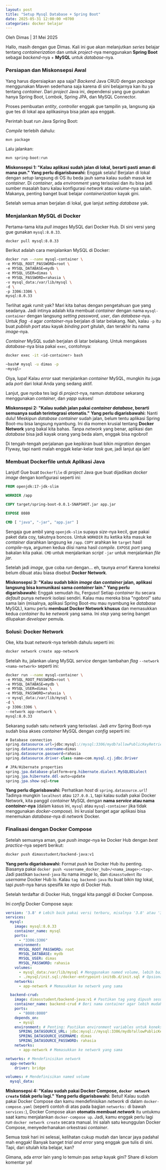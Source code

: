 ```yaml
---
layout: post
title: "Setup Mysql Database + Spring Boot"
date: 2025-05-31 12:00:00 +0700
categories: docker belajar
---
```


Oleh Dimas | 31 Mei 2025

Hallo, masih dengan gue Dimas. Kali ini gue akan melanjutkan *series* belajar tentang *containerization* dan untuk *project*-nya menggunakan **Spring Boot** sebagai *backend*-nya + **MySQL** untuk *database*-nya.

### Persiapan dan Miskonsepsi Awal

Yang harus dipersiapkan apa saja? *Backend* Java CRUD dengan *package* menggunakan Maven sederhana saja karena di sini belajarnya kan itu ya tentang *container*. Dari *project* Java ini, dependensi yang gue gunakan hanya Spring Boot, Lombok, Spring JPA, dan MySQL Connector.

Proses pembuatan *entity*, *controller* enggak gue tampilin ya, langsung aja gue tes di lokal apa aplikasinya bisa jalan apa enggak.

Perintah buat *run* Java Spring Boot:

*Compile* terlebih dahulu:

```bash
mvn package
```

Lalu jalankan:

```bash
mvn spring-boot:run
```

**Miskonsepsi 1: "Kalau aplikasi sudah jalan di lokal, berarti pasti aman di mana pun."**
**Yang perlu digarisbawahi:** Enggak selalu! Berjalan di lokal dengan *setup* langsung di OS itu beda jauh sama kalau sudah masuk ke *container*. Di *container*, ada *environment* yang terisolasi dan itu bisa jadi sumber masalah baru kalau konfigurasi *network* atau *volume*-nya salah. Makanya, penting banget buat belajar *containerization* kayak gini.

Setelah semua aman berjalan di lokal, gue lanjut *setting database* yak.

### Menjalankan MySQL di Docker

Pertama-tama kita *pull images* MySQL dari Docker Hub. Di sini versi yang gue gunakan `mysql:8.0.33`.

```bash
docker pull mysql:8.0.33
```

Berikut adalah cara menjalankan MySQL di Docker:

```bash
docker run --name mysql-container \
-e MYSQL_ROOT_PASSWORD=root \
-e MYSQL_DATABASE=mydb \
-e MYSQL_USER=dimas \
-e MYSQL_PASSWORD=rahasia \
-v mysql_data:/var/lib/mysql \
-d \
-p 3306:3306 \
mysql:8.0.33
```

Terlihat agak rumit yak? Mari kita bahas dengan pengetahuan gue yang seadanya. Jadi intinya adalah kita membuat *container* dengan nama `mysql-container` dengan langsung *setting password*, *user*, dan *database*-nya. Untuk *flag* `-d` agar *container*-nya berjalan di latar belakang. Nah, kalau `-p` itu buat *publish port* atau kayak *binding port* gitulah, dan terakhir itu nama *image*-nya.

*Container* MySQL sudah berjalan di latar belakang. Untuk mengakses *database*-nya bisa pakai `exec`, contohnya:

```bash
docker exec -it <id-container> bash
```

```bash
~bash# mysql -u dimas -p
~mysql>
```

Oiya, lupa! Kalau *error* saat menjalankan *container* MySQL, mungkin itu juga ada *port* dari lokal Anda yang sedang aktif.

Lanjut, gue nyoba tes lagi di *project*-nya, namun *database* sekarang menggunakan *container*, dan *yapp* sukses!

**Miskonsepsi 2: "Kalau sudah jalan pakai *container database*, berarti semuanya sudah terintegrasi otomatis."**
**Yang perlu digarisbawahi:** Nanti dulu! Meskipun *database container* sudah jalan, belum tentu aplikasi Spring Boot-mu bisa langsung nyambung. Ini dia momen krusial tentang **Docker Network** yang bakal kita bahas. Tanpa *network* yang benar, aplikasi dan *database* bisa jadi kayak orang yang beda alam, enggak bisa ngobrol!

Di tengah-tengah perjalanan gue kepikiran buat bikin *migration* dengan Flyway, tapi nanti malah enggak kelar-kelar *task* gue, jadi lanjut aja lah!

### Membuat Dockerfile untuk Aplikasi Java

Lanjut! Gue buat `Dockerfile` di *project* Java gue buat dijadikan *docker image* dengan konfigurasi seperti ini:

```Dockerfile
FROM openjdk:17-jdk-slim

WORKDIR /app

COPY target/spring-boot-0.0.1-SNAPSHOT.jar app.jar

EXPOSE 8080

CMD [ "java", "-jar", "app.jar" ]
```

Sengaja gue ambil yang `openjdk-slim` supaya *size*-nya kecil, gue pakai paket data coy, takutnya boncos. Untuk `WORKDIR` itu ketika kita masuk ke *container* diarahkan langsung ke `/app`. `COPY` arahkan ke `target` hasil *compile*-nya, argumen kedua diisi nama hasil *compile*. `EXPOSE` *port* yang bakalan kita pakai. `CMD` untuk menjalankan *script* `-jar` untuk menjalankan *file jar*.

Setelah jadi *image*, gue coba *run* dengan... eh, taunya *error*! Karena koneksi belum dibuat atau biasa disebut **Docker Network**.

**Miskonsepsi 3: "Kalau sudah bikin *image* dan *container* jalan, aplikasi langsung bisa komunikasi sama *container* lain."**
**Yang perlu digarisbawahi:** Enggak semudah itu, Ferguso! Setiap *container* itu secara *default* punya *network* isolasi sendiri. Kalau mau mereka bisa "ngobrol" satu sama lain (misalnya, aplikasi Spring Boot-mu mau nyambung ke *database* MySQL), kamu perlu **membuat Docker Network khusus** dan memasukkan kedua *container* itu ke *network* yang sama. Ini *step* yang sering banget dilupakan *developer* pemula.

### Solusi: Docker Network

Oke, kita buat *network*-nya terlebih dahulu seperti ini:

```bash
docker network create app-network
```

Setelah itu, jalankan ulang MySQL *service* dengan tambahan *flag* `--network <nama-network>` seperti ini:

```bash
docker run --name mysql-container \
-e MYSQL_ROOT_PASSWORD=root \
-e MYSQL_DATABASE=mydb \
-e MYSQL_USER=dimas \
-e MYSQL_PASSWORD=rahasia \
-v mysql_data:/var/lib/mysql \
-d \
-p 3306:3306 \
--network app-network \
mysql:8.0.33
```

Sekarang sudah satu *network* yang terisolasi. Jadi *env* Spring Boot-nya sudah bisa akses *container* MySQL dengan *config* seperti ini:

```java
# Database connection
spring.datasource.url=jdbc:mysql://mysql:3306/mydb?allowPublicKeyRetrieval=true&useSSL=false
spring.datasource.username=dimas
spring.datasource.password=rahasia
spring.datasource.driver-class-name=com.mysql.cj.jdbc.Driver

# JPA/Hibernate properties
spring.jpa.database-platform=org.hibernate.dialect.MySQL8Dialect
spring.jpa.hibernate.ddl-auto=update
spring.jpa.show-sql=true
```
**Yang perlu digarisbawahi:** Perhatikan *host* di `spring.datasource.url`! Tadinya mungkin `localhost` atau `127.0.0.1`, tapi kalau sudah pakai Docker Network, kita panggil *container* MySQL dengan **nama *service* atau nama *container*-nya** (dalam kasus ini, `mysql` atau `mysql-container` jika tidak menggunakan *docker-compose*). Ini krusial banget agar aplikasi bisa menemukan *database*-nya di *network* Docker.

### Finalisasi dengan Docker Compose

Setelah semuanya aman, gue *push image*-nya ke Docker Hub dengan *best practice*-nya seperti berikut:

```bash
docker push dimasstudent/backend-java:v1
```
**Yang perlu digarisbawahi:** Format *push* ke Docker Hub itu penting. Biasanya pakai `docker push <username_docker_hub>/<nama_image>:<tag>`. Jadi pastikan `backend-java` itu nama *image* lo, dan `dimasstudent` itu *username* Docker Hub lo. Kalau `tag backend-java` itu buat bikin *tag* lokal, tapi *push*-nya harus spesifik ke *repo* di Docker Hub.

Setelah terdaftar di Docker Hub, tinggal kita panggil di Docker Compose.

Ini *config* Docker Compose saya:

```yaml
version: '3.8' # Lebih baik pakai versi terbaru, misalnya '3.8' atau '3.9'
services:
  mysql:
    image: mysql:8.0.33
    container_name: mysql
    ports:
      - "3306:3306"
    environment:
      MYSQL_ROOT_PASSWORD: root
      MYSQL_DATABASE: mydb
      MYSQL_USER: dimas
      MYSQL_PASSWORD: rahasia
    volumes:
      - mysql_data:/var/lib/mysql # Menggunakan named volume, lebih baik untuk persistensi data
      - ./mysql/init.sql:/docker-entrypoint-initdb.d/init.sql # Opsional, untuk inisialisasi database
    networks:
      - app-network # Memasukkan ke network yang sama

  backend-crud:
    image: dimasstudent/backend-java:v1 # Pastikan tag yang dipush sesuai
    container_name: backend-crud # Beri nama container agar lebih mudah diidentifikasi
    ports:
      - "8080:8080"
    depends_on:
      - mysql
    environment: # Penting: Pastikan environment variables untuk koneksi DB ada di sini juga
      SPRING_DATASOURCE_URL: jdbc:mysql://mysql:3306/mydb?allowPublicKeyRetrieval=true&useSSL=false
      SPRING_DATASOURCE_USERNAME: dimas
      SPRING_DATASOURCE_PASSWORD: rahasia
    networks:
      - app-network # Memasukkan ke network yang sama

networks: # Mendefinisikan network
  app-network:
    driver: bridge

volumes: # Mendefinisikan named volume
  mysql_data:
```

**Miskonsepsi 4: "Kalau sudah pakai Docker Compose, `docker network create` tidak perlu lagi."**
**Yang perlu digarisbawahi:** Betul! Kalau sudah pakai Docker Compose dan kamu mendefinisikan *network* di dalam `docker-compose.yaml` (seperti contoh di atas pada bagian `networks:` di bawah `services:`), Docker Compose akan **otomatis membuat *network*** itu untukmu saat kamu menjalankan `docker-compose up`. Jadi, kamu enggak perlu lagi *run* `docker network create` secara manual. Ini salah satu keunggulan Docker Compose, menyederhanakan orkestrasi *container*.

Semua *task* hari ini selesai, kelihatan cukup mudah dan lancar jaya padahal mah enggak! Banyak banget *trial and error* yang enggak gue tulis di sini. Tapi, dari situlah kita belajar, kan?

Gimana, ada *error* lain yang lo temuin pas *setup* kayak gini? Share di kolom komentar ya!
